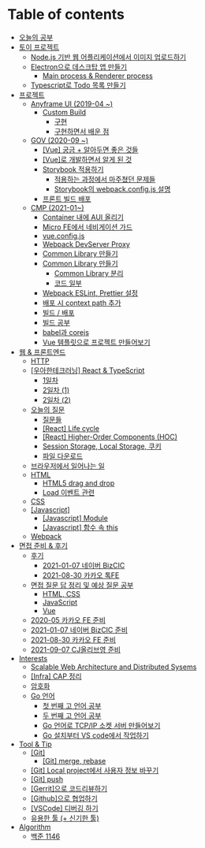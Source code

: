# Table of contents

* [오늘의 공부](README.md)
* [토이 프로젝트](undefined-1/README.md)
  * [Node.js 기반 웹 어플리케이션에서 이미지 업로드하기](undefined-1/2018-04-20-web_imageupload.md)
  * [Electron으로 데스크탑 앱 만들기](undefined-1/electron/README.md)
    * [Main process & Renderer process](undefined-1/electron/main-process-and-renderer-process.md)
  * [Typescript로 Todo 목록 만들기](undefined-1/typescript-todo.md)
* [프로젝트](undefined/README.md)
  * [Anyframe UI \(2019-04 ~\)](undefined/anyframe-ui-2019-04/README.md)
    * [Custom Build](undefined/anyframe-ui-2019-04/custom-build/README.md)
      * [구현](undefined/anyframe-ui-2019-04/custom-build/undefined-1.md)
      * [구현하면서 배운 점](undefined/anyframe-ui-2019-04/custom-build/undefined.md)
  * [GOV \(2020-09 ~\)](undefined/gov-2020-09/README.md)
    * [\[Vue\] 궁금 + 알아두면 좋은 것들](undefined/gov-2020-09/vue-+.md)
    * [\[Vue\]로 개발하면서 알게 된 것](undefined/gov-2020-09/vue.md)
    * [Storybook 적용하기](undefined/gov-2020-09/storybook/README.md)
      * [적용하는 과정에서 마주쳤던 문제들](undefined/gov-2020-09/storybook/undefined.md)
      * [Storybook의 webpack.config.js 설명](undefined/gov-2020-09/storybook/storybook-webpack.config.js.md)
    * [프론트 빌드 배포](undefined/gov-2020-09/undefined.md)
  * [CMP \(2021-01~\)](undefined/cmp-2021-01/README.md)
    * [Container 내에 AUI 올리기](undefined/cmp-2021-01/container-aui.md)
    * [Micro FE에서 네비게이션 가드](undefined/cmp-2021-01/micro-fe.md)
    * [vue.config.js](undefined/cmp-2021-01/vue.config.js.md)
    * [Webpack DevServer Proxy](undefined/cmp-2021-01/webpack-devserver-proxy.md)
    * [Common Library 만들기](undefined/cmp-2021-01/common-library.md)
    * [Common Library 만들기](undefined/cmp-2021-01/common-library-1/README.md)
      * [Common Library 분리](undefined/cmp-2021-01/common-library-1/common-library.md)
      * [코드 일부](undefined/cmp-2021-01/common-library-1/undefined.md)
    * [Webpack ESLint, Prettier 설정](undefined/cmp-2021-01/webpack-eslint-prettier.md)
    * [배포 시 context path 추가](undefined/cmp-2021-01/context-path.md)
    * [빌드 / 배포](undefined/cmp-2021-01/undefined.md)
    * [빌드 공부](undefined/cmp-2021-01/undefined-1.md)
    * [babel과 corejs](undefined/cmp-2021-01/babel-corejs.md)
    * [Vue 템플릿으로 프로젝트 만들어보기](undefined/cmp-2021-01/vue.md)
* [웹 & 프론트엔드](and/README.md)
  * [HTTP](and/http.md)
  * [\[우아한테크러닝\] React & TypeScript](and/react-and-typescript/README.md)
    * [1일차](and/react-and-typescript/1.md)
    * [2일차 \(1\)](and/react-and-typescript/2-1.md)
    * [2일차 \(2\)](and/react-and-typescript/2-2.md)
  * [오늘의 질문](and/undefined/README.md)
    * [질문들](and/undefined/untitled.md)
    * [\[React\] Life cycle](and/undefined/react-life-cycle.md)
    * [\[React\] Higher-Order Components \(HOC\)](and/undefined/react-higher-order-components-hoc.md)
    * [Session Storage, Local Storage, 쿠키](and/undefined/session-storage-local-storage.md)
    * [파일 다운로드](and/undefined/undefined-1.md)
  * [브라우저에서 일어나는 일](and/undefined-1.md)
  * [HTML](and/html/README.md)
    * [HTML5 drag and drop](and/html/html5-drag-and-drop.md)
    * [Load 이벤트 관련](and/html/load.md)
  * [CSS](and/css.md)
  * [\[Javascript\]](and/javascript/README.md)
    * [\[Javascript\] Module](and/javascript/module.md)
    * [\[Javascript\] 함수 속 this](and/javascript/this.md)
  * [Webpack](and/webpack.md)
* [면접 준비 & 후기](undefined-2/README.md)
  * [후기](undefined-2/undefined-1/README.md)
    * [2021-01-07 네이버 BizCIC](undefined-2/undefined-1/2021-01-07-bizcic.md)
    * [2021-08-30 카카오 톡FE](undefined-2/undefined-1/2021-08-30-fe.md)
  * [면접 질문 답 정리 및 예상 질문 공부](undefined-2/undefined/README.md)
    * [HTML, CSS](undefined-2/undefined/html-css.md)
    * [JavaScript](undefined-2/undefined/javascript.md)
    * [Vue](undefined-2/undefined/vue.md)
  * [2020-05 카카오 FE 준비](undefined-2/2020-05-fe.md)
  * [2021-01-07 네이버 BizCIC 준비](undefined-2/bizcic.md)
  * [2021-08-30 카카오 FE 준비](undefined-2/2021-08-fe.md)
  * [2021-09-07 CJ올리브영 준비](undefined-2/2021-09-07-cj.md)
* [Interests](interests/README.md)
  * [Scalable Web Architecture and Distributed Sysems](interests/2018-01-19-webarchitecture.md)
  * [\[Infra\] CAP 정리](interests/cap.md)
  * [암호화](interests/undefined.md)
  * [Go 언어](interests/gostudy/README.md)
    * [첫 번째 고 언어 공부](interests/gostudy/2017-12-16-gostudy1.md)
    * [두 번째 고 언어 공부](interests/gostudy/2017-12-19-gostudy2.md)
    * [Go 언어로 TCP/IP 소켓 서버 만들어보기](interests/gostudy/2018-03-08-goserver.md)
    * [Go 설치부터 VS code에서 작업하기](interests/gostudy/go-vs-code.md)
* [Tool & Tip](tool-and-tip/README.md)
  * [\[Git\]](tool-and-tip/git/README.md)
    * [\[Git\] merge, rebase](tool-and-tip/git/git-merge-rebase.md)
  * [\[Git\] Local project에서 사용자 정보 바꾸기](tool-and-tip/local-project.md)
  * [\[Git\] push](tool-and-tip/git-push.md)
  * [\[Gerrit\]으로 코드리뷰하기](tool-and-tip/gerrit.md)
  * [\[Github\]으로 협업하기](tool-and-tip/github.md)
  * [\[VSCode\] 디버깅 하기](tool-and-tip/undefined.md)
  * [유용한 툴 \(+ 신기한 툴\)](tool-and-tip/undefined-1.md)
* [Algorithm](study/README.md)
  * [백준 1146](study/1146.md)


